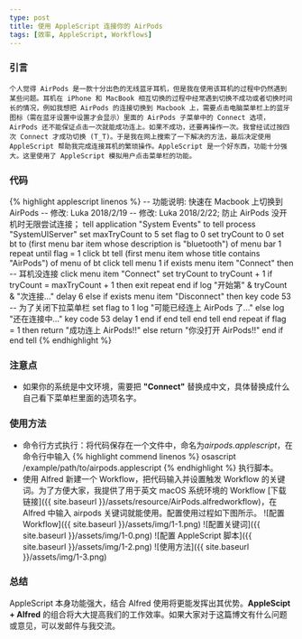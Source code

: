 ```yaml
---
type: post
title: 使用 AppleScript 连接你的 AirPods
tags: [效率, AppleScript, Workflows]
---
```


### 引言
	个人觉得 AirPods 是一款十分出色的无线蓝牙耳机，但是我在使用该耳机的过程中仍然遇到某些问题。耳机在 iPhone 和 MacBook 相互切换的过程中经常遇到切换不成功或者切换时间长的情况，例如我想把 AirPods 的连接切换到 Macbook 上，需要点击电脑菜单栏上的蓝牙图标（需在蓝牙设置中设置才会显示）里面的 AirPods 子菜单中的 Connect 选项，AirPods 还不能保证点击一次就能成功连上。如果不成功，还要再操作一次。我曾经试过按四次 Connect 才成功切换 (T_T)。于是我在网上搜索了一下解决的方法，最后决定使用 AppleScript 帮助我完成连接耳机的繁琐操作。AppleScript 是一个好东西，功能十分强大。这里使用了 AppleScript 模拟用户点击菜单栏的功能。

### 代码
{% highlight applescript linenos %}
-- 功能说明: 快速在 Macbook 上切换到 AirPods
-- 修改: Luka 2018/2/19
-- 修改: Luka 2018/2/22; 防止 AirPods 没开机时无限尝试连接；
tell application "System Events" to tell process "SystemUIServer"
	set maxTryCount to 5
	set flag to 0
	set tryCount to 0
	set bt to (first menu bar item whose description is "bluetooth") of menu bar 1
	repeat until flag = 1
		click bt
		tell (first menu item whose title contains "AirPods") of menu of bt
			click
			tell menu 1
				if exists menu item "Connect" then -- 耳机没连接
					click menu item "Connect"
					set tryCount to tryCount + 1
					if tryCount = maxTryCount + 1 then
						exit repeat
					end if
					log "开始第" & tryCount & "次连接..."
					delay 6
				else if exists menu item "Disconnect" then
					key code 53 -- 为了关闭下拉菜单栏
					set flag to 1
					log "可能已经连上 AirPods 了..."
				else
					log "还在连接中..."
					key code 53
					delay 1
				end if
			end tell
		end tell
	end repeat
	if flag = 1 then
		return "成功连上 AirPods!!"
	else
		return "你没打开 AirPods!!"
	end if
end tell
{% endhighlight %}

### 注意点
- 如果你的系统是中文环境，需要把 **"Connect"** 替换成中文，具体替换成什么自己看下菜单栏里面的选项名字。

### 使用方法
- 命令行方式执行：将代码保存在一个文件中，命名为*airpods.applescript*，在命令行中输入
{% highlight commend linenos %}
osascript /example/path/to/airpods.applescript
{% endhighlight %}
执行脚本。
- 使用 Alfred 新建一个 Workflow，把代码输入并设置触发 Workflow 的关键词。为了方便大家，我提供了用于英文 macOS 系统环境的 Workflow [下载链接]({{ site.baseurl }}/assets/resource/AirPods.alfredworkflow)，在 Alfred 中输入 airpods 关键词就能使用。配置使用过程如下图所示。
![配置Workflow]({{ site.baseurl }}/assets/img/1-1.png)
![配置关键词]({{ site.baseurl }}/assets/img/1-0.png)
![配置 AppleScript 脚本]({{ site.baseurl }}/assets/img/1-2.png)
![使用方法]({{ site.baseurl }}/assets/img/1-3.png)

### 总结
AppleScript 本身功能强大，结合 Alfred 使用将更能发挥出其优势。**AppleScipt + Alfred** 的组合将大大提高我们的工作效率。如果大家对于这篇博文有什么问题或意见，可以发邮件与我交流。


